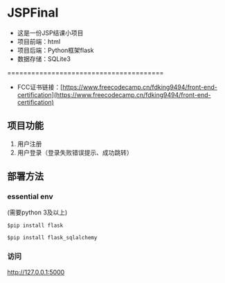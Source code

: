 # JSPFinal
* 这是一份JSP结课小项目
* 项目前端：html
* 项目后端：Python框架flask
* 数据存储：SQLite3


=======================================
* FCC证书链接：[https://www.freecodecamp.cn/fdking9494/front-end-certification](https://www.freecodecamp.cn/fdking9494/front-end-certification)



## 项目功能
1. 用户注册
2. 用户登录（登录失败错误提示、成功跳转）

## 部署方法
### essential env
(需要python 3及以上)
<p><code>$pip install flask</code></p>
<p><code>$pip install flask_sqlalchemy</code></p>

### 访问
http://127.0.0.1:5000

